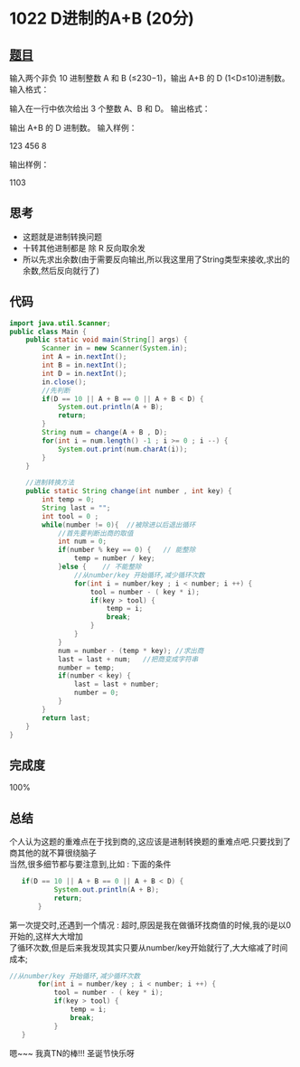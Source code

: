 # 1022 D进制的A+B (20分)

## [题目](https://pintia.cn/problem-sets/994805260223102976/problems/994805299301433344)

输入两个非负 10 进制整数 A 和 B (≤2​30​​−1)，输出 A+B 的 D (1<D≤10)进制数。
输入格式：

输入在一行中依次给出 3 个整数 A、B 和 D。
输出格式：

输出 A+B 的 D 进制数。
输入样例：

123 456 8

输出样例：

1103

## 思考
  * 这题就是进制转换问题
  * 十转其他进制都是  除 R 反向取余发
  * 所以先求出余数(由于需要反向输出,所以我这里用了String类型来接收,求出的余数,然后反向就行了)

## 代码

```java
import java.util.Scanner;
public class Main {
	public static void main(String[] args) {
		Scanner in = new Scanner(System.in);
		int A = in.nextInt();
		int B = in.nextInt();
		int D = in.nextInt();
		in.close();
		//先判断
		if(D == 10 || A + B == 0 || A + B < D) {
			System.out.println(A + B);
			return;
		}	
		String num = change(A + B , D);
		for(int i = num.length() -1 ; i >= 0 ; i --) {
			System.out.print(num.charAt(i));
		}
	}
	
	//进制转换方法
	public static String change(int number , int key) {
		int temp = 0;
		String last = "";
		int tool = 0 ;
		while(number != 0){  //被除进以后退出循环
			//首先要判断出商的取值
			int num = 0;
			if(number % key == 0) {   // 能整除
				temp = number / key;  
			}else {    // 不能整除
				//从number/key 开始循环,减少循环次数
				for(int i = number/key ; i < number; i ++) {
					tool = number - ( key * i);
					if(key > tool) {
						temp = i;
						break;
					}
				}				
			}
			num = number - (temp * key); //求出商
			last = last + num;   //把商变成字符串
			number = temp;  
			if(number < key) { 
				last = last + number;
				number = 0;
			}
		}
		return last;
	}
}
```

## 完成度
100%
## 总结
 个人认为这题的重难点在于找到商的,这应该是进制转换题的重难点吧.只要找到了商其他的就不算很绕脑子   
 当然,很多细节都与要注意到,比如 : 下面的条件
 ```java
 	if(D == 10 || A + B == 0 || A + B < D) {
			System.out.println(A + B);
			return;
		}	
 ```
 第一次提交时,还遇到一个情况 : 超时,原因是我在做循环找商值的时候,我的i是以0开始的,这样大大增加   
 了循环次数,但是后来我发现其实只要从number/key开始就行了,大大缩减了时间成本;
 ```java
 //从number/key 开始循环,减少循环次数
		for(int i = number/key ; i < number; i ++) {
			tool = number - ( key * i);
			if(key > tool) {
				temp = i;
				break;
			}
    }
 ```
嗯~~~ 我真TN的棒!!! 圣诞节快乐呀 

